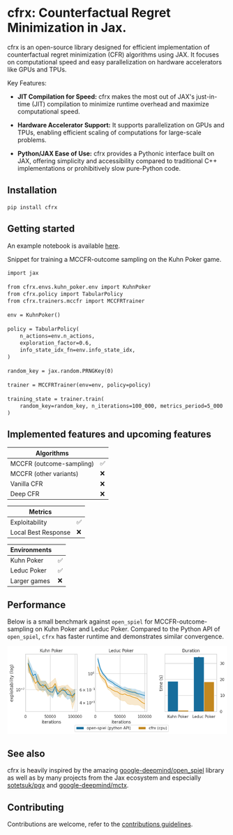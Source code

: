 # cfrx: Counterfactual Regret Minimization in Jax.

cfrx is an open-source library designed for efficient implementation of counterfactual regret minimization (CFR) algorithms using JAX. It focuses on computational speed and easy parallelization on hardware accelerators like GPUs and TPUs.

Key Features:

- **JIT Compilation for Speed:** cfrx makes the most out of JAX's just-in-time (JIT) compilation to minimize runtime overhead and maximize computational speed.

- **Hardware Accelerator Support:** It supports parallelization on GPUs and TPUs, enabling efficient scaling of computations for large-scale problems.

- **Python/JAX Ease of Use:** cfrx provides a Pythonic interface built on JAX, offering simplicity and accessibility compared to traditional C++ implementations or prohibitively slow pure-Python code.

## Installation

    pip install cfrx

## Getting started

An example notebook is available [here](examples/mccfr.ipynb).

Snippet for training a MCCFR-outcome sampling on the Kuhn Poker game.
```python3
import jax

from cfrx.envs.kuhn_poker.env import KuhnPoker
from cfrx.policy import TabularPolicy
from cfrx.trainers.mccfr import MCCFRTrainer

env = KuhnPoker()

policy = TabularPolicy(
    n_actions=env.n_actions,
    exploration_factor=0.6,
    info_state_idx_fn=env.info_state_idx,
)

random_key = jax.random.PRNGKey(0)

trainer = MCCFRTrainer(env=env, policy=policy)

training_state = trainer.train(
    random_key=random_key, n_iterations=100_000, metrics_period=5_000
)
```


## Implemented features and upcoming features

| Algorithms |   |
|---|---|
| MCCFR (outcome-sampling)  |  :white_check_mark: |
| MCCFR (other variants) | :x: |
| Vanilla CFR  | :x: |
|  Deep CFR | :x:  |

| Metrics |   |
|---|---|
| Exploitability | :white_check_mark: |
| Local Best Response  |  :x: |

| Environments | |
|---|---|
| Kuhn Poker |  :white_check_mark: |
| Leduc Poker | :white_check_mark: |
| Larger games | :x:  |


## Performance

Below is a small benchmark against `open_spiel` for MCCFR-outcome-sampling on Kuhn Poker and Leduc Poker. Compared to the Python API of `open_spiel`, `cfrx` has faster runtime and demonstrates similar convergence.

![benchmarck_againt_open_spiel](imgs/bench_open_spiel_v0_0_1.png)

## See also

cfrx is heavily inspired by the amazing [google-deepmind/open_spiel](https://github.com/google-deepmind/open_spiel) library as well as by many projects from the Jax ecosystem and especially [sotetsuk/pgx](https://github.com/sotetsuk/pgx) and [google-deepmind/mctx](https://github.com/google-deepmind/mctx).


## Contributing

Contributions are welcome, refer to the [contributions guidelines](CONTRIBUTING.md).

